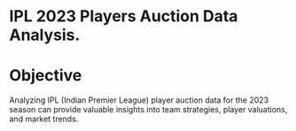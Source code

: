 # <h1> IPL 2023 Players Auction Data Analysis.</h1>
<h1> Objective </h1>
<p> Analyzing IPL (Indian Premier League) player auction data for the 2023 season can provide valuable insights into team strategies, player valuations, and market trends.</p>

